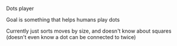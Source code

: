 Dots player

Goal is something that helps humans play dots

Currently just sorts moves by size, and doesn't know about squares
(doesn't even know a dot can be connected to twice)
